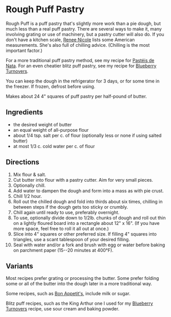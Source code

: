 # Rough Puff Pastry

Rough Puff is a puff pastry that's slightly more work than a pie dough, but much less than a real puff pastry.   There are several ways to make it, many involving grating or use of machinery, but a pastry cutter will also do.  If you don't have a kitchen scale, [Renee Nicole](https://reneenicoleskitchen.com/rough-puff-pastry/) lists some American measurements.  She's also full of chilling advice.  (Chilling is the most important factor.)

For a more traditional puff pastry method, see my recipe for [Pastéis de Nata](pie/pasteisDeNata.md).  For an even cheatier blitz puff pastry, see my recipe for [Blueberry Turnovers](pie/blueberryTurnovers.md).

You can keep the dough in the refrigerator for 3 days, or for some time in the freezer.  If frozen, defrost before using.

Makes about 24 4" squares of puff pastry per half-pound of butter.

## Ingredients 

* the desired weight of butter
* an equal weight of all-purpose flour
* about 1/4 tsp. salt per c. of flour (optionally less or none if using salted butter)
* at most 1/3 c. cold water per c. of flour

## Directions

1. Mix flour & salt.
2. Cut butter into flour with a pastry cutter.  Aim for very small pieces.
3. Optionally chill.
4. Add water to dampen the dough and form into a mass as with pie crust.
5. Chill 1/2 hour.
6. Roll out the chilled dough and fold into thirds about six times, chilling in between steps if the dough gets too sticky or crumbly.
7. Chill again until ready to use, preferably overnight.
8. To use, optionally divide down to 1/2lb. chunks of dough and roll out thin on a lightly floured board into a rectangle about 12" x 16".  (If you have more space, feel free to roll it all out at once.)
9. Slice into 4" squares or other preferred size.  If filling 4" squares into triangles, use a scant tablespoon of your desired filling.
10. Seal with water and/or a fork and brush with egg or water before baking on parchment paper (15--20 minutes at 400°F).

## Variants

Most recipes prefer grating or processing the butter.  Some prefer folding some or all of the butter into the dough later in a more traditional way.

Some recipes, such as [Bon Appetit's](https://www.bonappetit.com/recipe/rough-puff-pastry), include milk or sugar.

Blitz puff recipes, such as the King Arthur one I used for my [Blueberry Turnovers](pie/blueberryTurnovers.md) recipe, use sour cream and baking powder.
